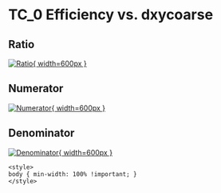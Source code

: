 # TC_0 Efficiency vs. dxycoarse

## Ratio

[![Ratio](../mtv/var/TC_0_eff_stack_dxycoarse.png){ width=600px }](../mtv/var/TC_0_eff_stack_dxycoarse.pdf)

## Numerator

[![Numerator](../mtv/num/TC_0_eff_stack_dxycoarse_num.png){ width=600px }](../mtv/num/TC_0_eff_stack_dxycoarse_num.pdf)

## Denominator

[![Denominator](../mtv/den/TC_0_eff_stack_dxycoarse_den.png){ width=600px }](../mtv/den/TC_0_eff_stack_dxycoarse_den.pdf)


``` {=html}
<style>
body { min-width: 100% !important; }
</style>
```
